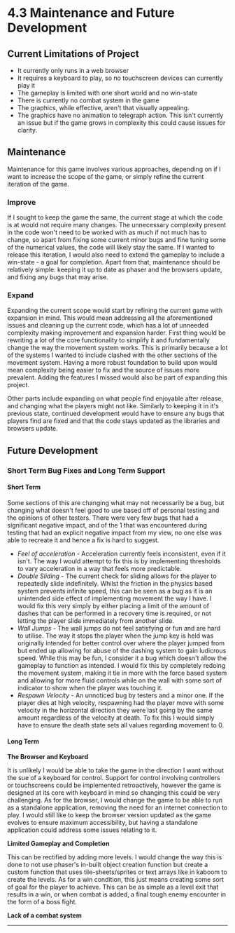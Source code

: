 # 4.3 Maintenance and Future Development

## Current Limitations of Project

* It currently only runs in a web browser
* It requires a keyboard to play, so no touchscreen devices can currently play it
* The gameplay is limited with one short world and no win-state
* There is currently no combat system in the game
* The graphics, while effective, aren't that visually appealing.
* The graphics have no animation to telegraph action. This isn't currently an issue but if the game grows in complexity this could cause issues for clarity.

## Maintenance

Maintenance for this game involves various approaches, depending on if I want to increase the scope of the game, or simply refine the current iteration of the game.

### Improve

If I sought to keep the game the same, the current stage at which the code is at would not require many changes. The unnecessary complexity present in the code won't need to be worked with as much if not much has to change, so apart from fixing some current minor bugs and fine tuning some of the numerical values, the code will likely stay the same. If I wanted to release this iteration, I would also need to extend the gameplay to include a win-state - a goal for completion. Apart from that, maintenance should be relatively simple: keeping it up to date as phaser and the browsers update, and fixing any bugs that may arise.

### Expand

Expanding the current scope would start by refining the current game with expansion in mind. This would mean addressing all the aforementioned issues and cleaning up the current code, which has a lot of unneeded complexity making improvement and expansion harder. First thing would be rewriting a lot of the core functionality to simplify it and fundamentally change the way the movement system works. This is primarily because a lot of the systems I wanted to include clashed with the other sections of the movement system. Having a more robust foundation to build upon would mean complexity being easier to fix and the source of issues more prevalent. Adding the features I missed would also be part of expanding this project.

Other parts include expanding on what people find enjoyable after release, and changing what the players might not like. Similarly to keeping it in it's previous state, continued development would have to ensure any bugs that players find are fixed and that the code stays updated as the libraries and browsers update.&#x20;

## Future Development

### Short Term Bug Fixes and Long Term Support

#### Short Term

Some sections of this are changing what may not necessarily be a bug, but changing what doesn't feel good to use based off of personal testing and the opinions of other testers. There were very few bugs that had a significant negative impact, and of the 1 that was encountered during testing that had an explicit negative impact from my view, no one else was able to recreate it and hence a fix is hard to suggest.

* _Feel of acceleration_ - Acceleration currently feels inconsistent, even if it isn't. The way I would attempt to fix this is by implementing thresholds to vary acceleration in a way that feels more predictable.
* _Double Sliding_ - The current check for sliding allows for the player to repeatedly slide indefinitely. Whilst the friction in the physics based system prevents infinite speed, this can be seen as a bug as it is an unintended side effect of implementing movement the way I have. I would fix this very simply by either placing a limit of the amount of dashes that can be performed in a recovery time is required, or not letting the player slide immediately from another slide.
* _Wall Jumps_ - The wall jumps do not feel satisfying or fun and are hard to utilise. The way it stops the player when the jump key is held was originally intended for better control over where the player jumped from but ended up allowing for abuse of the dashing system to gain ludicrous speed. While this may be fun, I consider it a bug which doesn't allow the gameplay to function as intended. I would fix this by completely redoing the movement system, making it tie in more with the force based system and allowing for more fluid controls while on the wall with some sort of indicator to show when the player was touching it.
* _Respawn Velocity_ - An unnoticed bug by testers and a minor one. If the player dies at high velocity, respawning had the player move with some velocity in the horizontal direction they were last going by the same amount regardless of the velocity at death. To fix this I would simply have to ensure the death state sets all values regarding movement to 0.

#### Long Term

**The Browser and Keyboard**

It is unlikely I would be able to take the game in the direction I want without the sue of a keyboard for control. Support for control involving controllers or touchscreens could be implemented retroactively, however the game is designed at its core with keyboard in mind so changing this could be very challenging. As for the browser, I would change the game to be able to run as a standalone application, removing the need for an internet connection to play. I would still like to keep the browser version updated as the game evolves to ensure maximum accessibility, but having a standalone application could address some issues relating to it.

**Limited Gameplay and Completion**

This can be rectified by adding more levels. I would change the way this is done to not use phaser's in-built object creation function but create a custom function that uses tile-sheets/sprites or text arrays like in kaboom to create the levels. As for a win condition, this just means creating some sort of goal for the player to achieve. This can be as simple as a level exit that results in a win, or when combat is added, a final tough enemy encounter in the form of a boss fight.

**Lack of a combat system**

****

